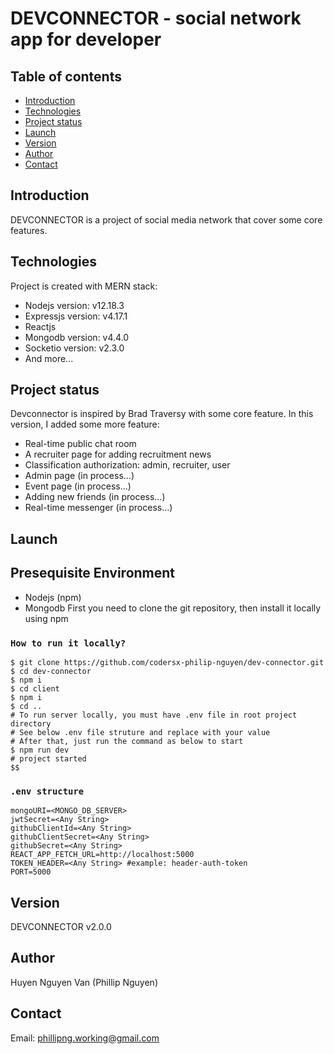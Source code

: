 # DEVCONNECTOR - social network app for developer

## Table of contents

- [Introduction](#introduction)
- [Technologies](#technologies)
- [Project status](#project-status)
- [Launch](#launch)
- [Version](#version)
- [Author](#author)
- [Contact](#contact)

## Introduction

DEVCONNECTOR is a project of social media network that cover some core features.

## Technologies

Project is created with MERN stack:

- Nodejs version: v12.18.3
- Expressjs version: v4.17.1
- Reactjs
- Mongodb version: v4.4.0
- Socketio version: v2.3.0
- And more...

## Project status

Devconnector is inspired by Brad Traversy with some core feature. In this version, I added some more feature:

- Real-time public chat room
- A recruiter page for adding recruitment news
- Classification authorization: admin, recruiter, user
- Admin page (in process...)
- Event page (in process...)
- Adding new friends (in process...)
- Real-time messenger (in process...)

## Launch

## Presequisite Environment

- Nodejs (npm)
- Mongodb
  First you need to clone the git repository, then install it locally using npm

### `How to run it locally?`

```
$ git clone https://github.com/codersx-philip-nguyen/dev-connector.git
$ cd dev-connector
$ npm i
$ cd client
$ npm i
$ cd ..
# To run server locally, you must have .env file in root project directory
# See below .env file struture and replace with your value
# After that, just run the command as below to start
$ npm run dev
# project started
$$
```

### `.env structure`

```
mongoURI=<MONGO_DB_SERVER>
jwtSecret=<Any String>
githubClientId=<Any String>
githubClientSecret=<Any String>
githubSecret=<Any String>
REACT_APP_FETCH_URL=http://localhost:5000
TOKEN_HEADER=<Any String> #example: header-auth-token
PORT=5000
```

## Version

DEVCONNECTOR v2.0.0

## Author

Huyen Nguyen Van (Phillip Nguyen)

## Contact

Email: phillipng.working@gmail.com
